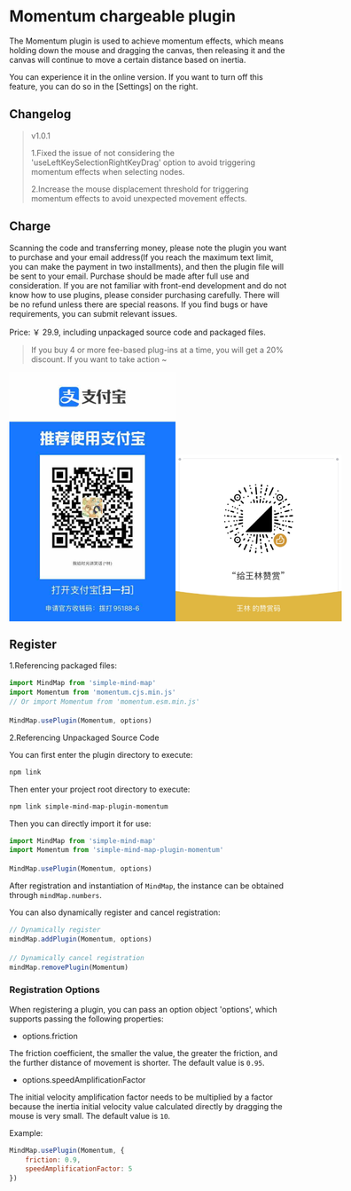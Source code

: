 # Momentum chargeable plugin

The Momentum plugin is used to achieve momentum effects, which means holding down the mouse and dragging the canvas, then releasing it and the canvas will continue to move a certain distance based on inertia.

You can experience it in the online version. If you want to turn off this feature, you can do so in the [Settings] on the right.

## Changelog

> v1.0.1
>
> 1.Fixed the issue of not considering the 'useLeftKeySelectionRightKeyDrag' option to avoid triggering momentum effects when selecting nodes.
>
> 2.Increase the mouse displacement threshold for triggering momentum effects to avoid unexpected movement effects.


## Charge

Scanning the code and transferring money, please note the plugin you want to purchase and your email address(If you reach the maximum text limit, you can make the payment in two installments), and then the plugin file will be sent to your email. Purchase should be made after full use and consideration. If you are not familiar with front-end development and do not know how to use plugins, please consider purchasing carefully. There will be no refund unless there are special reasons. If you find bugs or have requirements, you can submit relevant issues.

Price: ￥ 29.9, including unpackaged source code and packaged files.

> If you buy 4 or more fee-based plug-ins at a time, you will get a 20% discount. If you want to take action ~

<p style="display:flex;align-items: flex-end;">

<img src="../../assets/img/alipay.jpg" style="width: 300px" />
<img src="../../assets/img/wechat.jpg" style="width: 300px" />

</p>

## Register

1.Referencing packaged files:

```js
import MindMap from 'simple-mind-map'
import Momentum from 'momentum.cjs.min.js'
// Or import Momentum from 'momentum.esm.min.js'

MindMap.usePlugin(Momentum, options)
```

2.Referencing Unpackaged Source Code

You can first enter the plugin directory to execute:

```bash
npm link
```

Then enter your project root directory to execute:

```bash
npm link simple-mind-map-plugin-momentum
```

Then you can directly import it for use:

```js
import MindMap from 'simple-mind-map'
import Momentum from 'simple-mind-map-plugin-momentum'

MindMap.usePlugin(Momentum, options)
```

After registration and instantiation of `MindMap`, the instance can be obtained through `mindMap.numbers`.

You can also dynamically register and cancel registration:

```js
// Dynamically register
mindMap.addPlugin(Momentum, options)

// Dynamically cancel registration
mindMap.removePlugin(Momentum)
```

### Registration Options

When registering a plugin, you can pass an option object 'options', which supports passing the following properties:

- options.friction

The friction coefficient, the smaller the value, the greater the friction, and the further distance of movement is shorter.
 The default value is `0.95`.

- options.speedAmplificationFactor

The initial velocity amplification factor needs to be multiplied by a factor because the inertia initial velocity value calculated directly by dragging the mouse is very small.
 The default value is `10`.

Example:

```js
MindMap.usePlugin(Momentum, {
    friction: 0.9,
    speedAmplificationFactor: 5
})
```